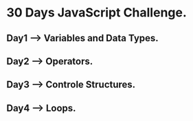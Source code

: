 # 30 Days JavaScript Challenge.

## Day1 --> Variables and Data Types.

## Day2 --> Operators.

## Day3 --> Controle Structures.

## Day4 --> Loops.
